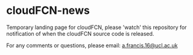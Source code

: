 # cloudFCN-news

Temporary landing page for cloudFCN, please 'watch' this repository for notification of when the cloudFCN source code is released. 

For any comments or questions, please email: a.francis.16@ucl.ac.uk
